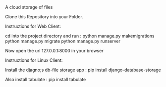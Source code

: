 A cloud storage of files

Clone this Repository into your Folder.

Instructions for Web Client:

cd into the project directory and run :
  python manage.py makemigrations
  python manage.py migrate
  python manage.py runserver

Now open the url 127.0.0.1:8000 in your browser 

Instructions for Linux Client:

Install the djagno;s db-file storage app :
      pip install django-database-storage

Also install tabulate :
  pip install tabulate